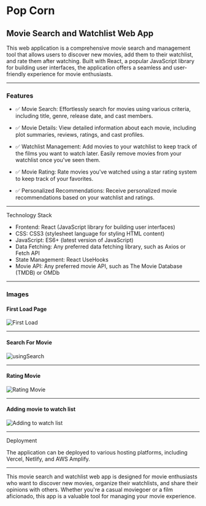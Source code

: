 # Pop Corn

## Movie Search and Watchlist Web App

This web application is a comprehensive movie search and management tool that allows users to discover new movies, add them to their watchlist, and rate them after watching. Built with React, a popular JavaScript library for building user interfaces, the application offers a seamless and user-friendly experience for movie enthusiasts.

---

### Features

- ✅ Movie Search: Effortlessly search for movies using various criteria, including title, genre, release date, and cast members.

* ✅ Movie Details: View detailed information about each movie, including plot summaries, reviews, ratings, and cast profiles.

* ✅ Watchlist Management: Add movies to your watchlist to keep track of the films you want to watch later. Easily remove movies from your watchlist once you've seen them.

* ✅ Movie Rating: Rate movies you've watched using a star rating system to keep track of your favorites.

* ✅ Personalized Recommendations: Receive personalized movie recommendations based on your watchlist and ratings.

---

Technology Stack

- Frontend: React (JavaScript library for building user interfaces)
- CSS: CSS3 (stylesheet language for styling HTML content)
- JavaScript: ES6+ (latest version of JavaScript)
- Data Fetching: Any preferred data fetching library, such as Axios or Fetch API
- State Management: React UseHooks
- Movie API: Any preferred movie API, such as The Movie Database (TMDB) or OMDb

---

### Images

#### First Load Page

![First Load](https://github.com/mnoby98/PopCorn/assets/133987293/779d5776-1852-493a-80ae-2ed798fa617c)

---

#### Search For Movie

![usingSearch](https://github.com/mnoby98/PopCorn/assets/133987293/f9acef41-07a1-48ce-a9cb-42c687b4fd05)

---

#### Rating Movie

![Rating Movie](https://github.com/mnoby98/PopCorn/assets/133987293/21b0e003-f8f9-4c25-9327-6ea1279839ce)

---
#### Adding movie to watch list
![Adding to watch list](https://github.com/mnoby98/PopCorn/assets/133987293/dcd492a6-e669-4825-bc6f-fd9e1fcf2e89)

---

Deployment

The application can be deployed to various hosting platforms, including Vercel, Netlify, and AWS Amplify.

---

This movie search and watchlist web app is designed for movie enthusiasts who want to discover new movies, organize their watchlists, and share their opinions with others. Whether you're a casual moviegoer or a film aficionado, this app is a valuable tool for managing your movie experience.
